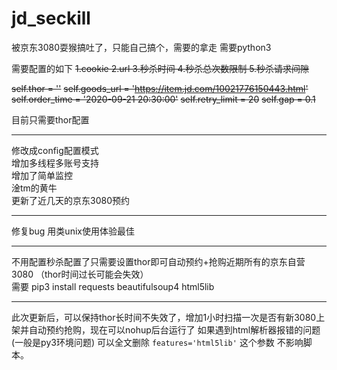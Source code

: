 # jd_seckill

被京东3080耍猴搞吐了，只能自己搞个，需要的拿走
需要python3

需要配置的如下
        ~~1.cookie 2.url 3.秒杀时间 4.秒杀总次数限制 5.秒杀请求间隙~~
        
 ~~self.thor = ''~~	
 ~~self.goods_url = 'https://item.jd.com/10021776150443.html'~~
 ~~self.order_time = '2020-09-21 20:30:00'~~
 ~~self.retry_limit = 20~~
 ~~self.gap = 0.1~~
        
目前只需要thor配置

-----

修改成config配置模式  
增加多线程多账号支持  
增加了简单监控  
淦tm的黄牛  
更新了近几天的京东3080预约  

-----

修复bug 用类unix使用体验最佳


-----

不用配置秒杀配置了只需要设置thor即可自动预约+抢购近期所有的京东自营3080 （thor时间过长可能会失效）  
需要 pip3 install requests beautifulsoup4 html5lib

-----
此次更新后，可以保持thor长时间不失效了，增加1小时扫描一次是否有新3080上架并自动预约抢购，现在可以nohup后台运行了
如果遇到html解析器报错的问题(一般是py3环境问题) 可以全文删除 `features='html5lib'` 这个参数 不影响脚本。
